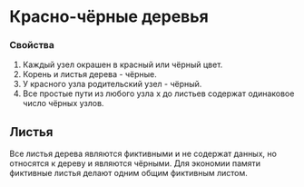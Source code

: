# Красно-чёрные деревья

### Свойства
1. Каждый узел окрашен в красный или чёрный цвет.
2. Корень и листья дерева - чёрные.
3. У красного узла родительский узел - чёрный.
4. Все простые пути из любого узла х до листьев содержат одинаковое число чёрных узлов.

## Листья

Все листья дерева являются фиктивными и не содержат данных, но относятся к дереву и являются чёрными.
Для экономии памяти фиктивные листья делают одним общим фиктивным листом.